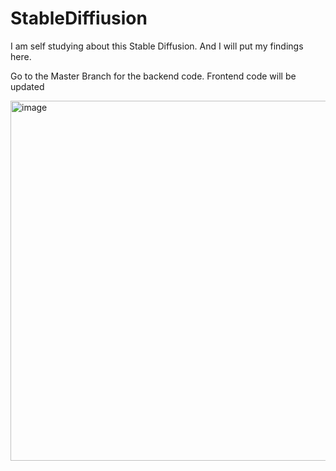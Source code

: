 # StableDiffiusion
I am self studying about this Stable Diffusion. And I will put my findings here.

Go to the Master Branch for the backend code. Frontend code will be updated

<img width="576" alt="image" src="https://user-images.githubusercontent.com/39055744/214399566-a0efb179-4905-4f36-8912-e34c896d1865.png">
